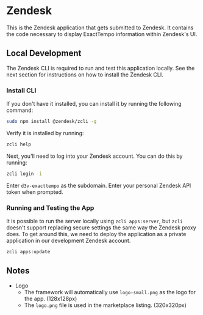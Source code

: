 # Zendesk
This is the Zendesk application that gets submitted to Zendesk. It contains the code necessary to display ExactTempo 
information within Zendesk's UI.

## Local Development

The Zendesk CLI is required to run and test this application locally. See the next section for instructions on how to
install the Zendesk CLI.

### Install CLI

If you don't have it installed, you can install it by running the following command:

```bash
sudo npm install @zendesk/zcli -g
```

Verify it is installed by running:

```bash
zcli help
```

Next, you'll need to log into your Zendesk account. You can do this by running:

```bash
zcli login -i
```

Enter `d3v-exacttempo` as the subdomain. Enter your personal Zendesk API token when prompted.

### Running and Testing the App

It is possible to run the server locally using `zcli apps:server`, but `zcli` doesn't support replacing secure
settings the same way the Zendesk proxy does. To get around this, we need to deploy the application as a private
application in our development Zendesk account.

```bash
zcli apps:update
```

## Notes

* Logo
  * The framework will automatically use `logo-small.png` as the logo for the app. (128x128px)
  * The `logo.png` file is used in the marketplace listing. (320x320px)